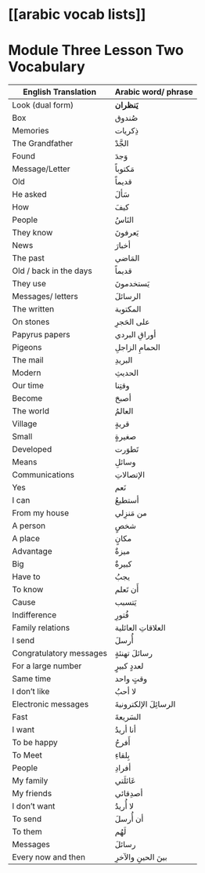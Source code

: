 # [[arabic vocab lists]]
# Module Three Lesson Two Vocabulary

| **English Translation** | **Arabic word/ phrase** |
| ----------------------- | ----------------------- |
| Look (dual form)        | **يَنظران**             |
| Box                     | صُندوق                  |
| Memories                | ذِكريات                 |
| The Grandfather         | الجَّدْ                 |
| Found                   | وَجدَ                   |
| Message/Letter          | مَكتوباً                |
| Old                     | قديماً                  |
| He asked                | سَألَ                   |
| How                     | كيفَ                    |
| People                  | النَاسُ                 |
| They know               | يَعرفونَ                |
| News                    | أخبارَ                  |
| The past                | المَاضي                 |
| Old / back in the days  | قديماً                  |
| They use                | يَستخدمونَ              |
| Messages/ letters       | الرسائلَ                |
| The written             | المكتوبة                |
| On stones               | على الحَجرِ             |
| Papyrus papers          | أوراقِ البردي           |
| Pigeons                 | الحمامِ الزاجلِ         |
| The mail                | البريدِ                 |
| Modern                  | الحديثِ                 |
| Our time                | وقتِنا                  |
| Become                  | أصبحَ                   |
| The world               | العالمُ                 |
| Village                 | قريةٍ                   |
| Small                   | صغيرةٍ                  |
| Developed               | تَطوَرت                 |
| Means                   | وسائلِ                  |
| Communications          | الإتصالاتِ              |
| Yes                     | نَعم                    |
| I can                   | أستطيعُ                 |
| From my house           | من مَنزِلي              |
| A person                | شخصٍ                    |
| A place                 | مكانٍ                   |
| Advantage               | ميزةٌ                   |
| Big                     | كبيرةٌ                  |
| Have to                 | يجبُ                    |
| To know                 | أَن تَعلم               |
| Cause                   | يَتسبب                  |
| Indifference            | فُتورِ                  |
| Family relations        | العلاقاتِ العائلية      |
| I send                  | أُرسلَ                  |
| Congratulatory messages | رسائلَ تهنئةٍ           |
| For a large number      | لعددٍ كبيرٍ             |
| Same time               | وقتٍ واحد               |
| I don’t like            | لا أحبُ                 |
| Electronic messages     | الرسائِلَ الإلكترونيةَ  |
| Fast                    | السَريعةَ               |
| I want                  | أنا أريدُ               |
| To be happy             | أَفرحُ                  |
| To Meet                 | بِلقاءِ                 |
| People                  | أفرادِ                  |
| My family               | عَائلَتي                |
| My friends              | أصدِقائي                |
| I don’t want            | لا أُريدُ               |
| To send                 | أن أُرسلَ               |
| To them                 | لَهُم                   |
| Messages                | رسائلَ                  |
| Every now and then      | بينَ الحينِ والآخرِ     |